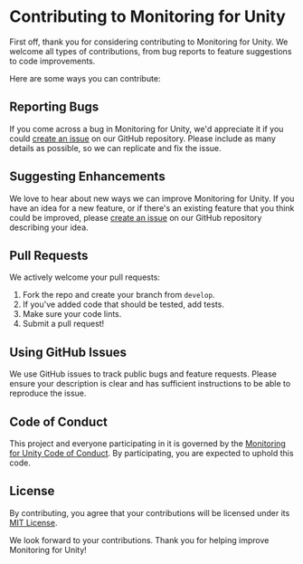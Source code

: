 # Contributing to Monitoring for Unity

First off, thank you for considering contributing to Monitoring for Unity. We welcome all types of contributions, from bug reports to feature suggestions to code improvements.

Here are some ways you can contribute:

## Reporting Bugs

If you come across a bug in Monitoring for Unity, we'd appreciate it if you could [create an issue](https://github.com/javier-games/upm-monitoring/issues/new) on our GitHub repository. Please include as many details as possible, so we can replicate and fix the issue.

## Suggesting Enhancements

We love to hear about new ways we can improve Monitoring for Unity. If you have an idea for a new feature, or if there's an existing feature that you think could be improved, please [create an issue](https://github.com/javier-games/upm-monitoring/issues/new) on our GitHub repository describing your idea.

## Pull Requests

We actively welcome your pull requests:

1. Fork the repo and create your branch from `develop`.
2. If you've added code that should be tested, add tests.
3. Make sure your code lints.
4. Submit a pull request!

## Using GitHub Issues

We use GitHub issues to track public bugs and feature requests. Please ensure your description is clear and has sufficient instructions to be able to reproduce the issue.

## Code of Conduct

This project and everyone participating in it is governed by the [Monitoring for Unity Code of Conduct](CODE_OF_CONDUCT.md). By participating, you are expected to uphold this code.

## License

By contributing, you agree that your contributions will be licensed under its [MIT License](../LICENSE).

We look forward to your contributions. Thank you for helping improve Monitoring for Unity!
